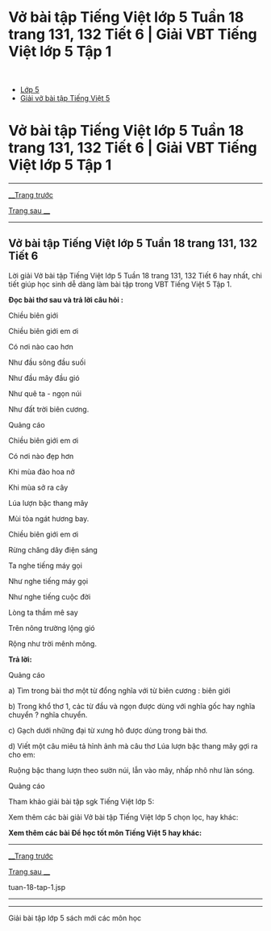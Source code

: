 # Vở bài tập Tiếng Việt lớp 5 Tuần 18 trang 131, 132 Tiết 6 | Giải VBT Tiếng Việt lớp 5 Tập 1

﻿

  * [Lớp 5](https://vietjack.com/series/lop-5.jsp)
  * [Giải vở bài tập Tiếng Việt 5](https://vietjack.com/giai-vo-bai-tap-tieng-viet-5/index.jsp)



# Vở bài tập Tiếng Việt lớp 5 Tuần 18 trang 131, 132 Tiết 6 | Giải VBT Tiếng Việt lớp 5 Tập 1

* * *

[__Trang trước](https://vietjack.com/giai-vo-bai-tap-tieng-viet-5/tuan-18-tap-1.jsp)

[Trang sau __](https://vietjack.com/giai-vo-bai-tap-tieng-viet-5/tuan-18-tap-1.jsp)

* * *

## Vở bài tập Tiếng Việt lớp 5 Tuần 18 trang 131, 132 Tiết 6

Lời giải Vở bài tập Tiếng Việt lớp 5 Tuần 18 trang 131, 132 Tiết 6 hay nhất, chi tiết giúp học sinh dễ dàng làm bài tập trong VBT Tiếng Việt 5 Tập 1.

**Đọc bài thơ sau và trả lời câu hỏi :**

Chiều biên giới

Chiều biên giới em ơi

Có nơi nào cao hơn

Như đầu sông đầu suối

Như đầu mây đầu gió

Như quê ta - ngọn núi

Như đất trời biên cương.

Quảng cáo

Chiều biên giới em ơi

Có nơi nào đẹp hơn

Khi mùa đào hoa nở

Khi mùa sở ra cây

Lúa lượn bậc thang mây

Mùi tỏa ngát hương bay.

Chiều biên giới em ơi

Rừng chăng dây điện sáng

Ta nghe tiếng máy gọi

Như nghe tiếng máy gọi

Như nghe tiếng cuộc đời

Lòng ta thầm mê say

Trên nông trường lộng gió

Rộng như trời mênh mông.

**Trả lời:**

Quảng cáo

a) Tìm trong bài thơ một từ đổng nghĩa với từ biên cương : biên giới 

b) Trong khổ thơ 1, cảc từ đầu và ngọn được dùng với nghĩa gốc hay nghĩa chuyển ? nghĩa chuyển. 

c) Gạch dưới những đại từ xưng hô được dùng trong bài thơ. 

d) Viết một câu miêu tả hỉnh ảnh mà câu thơ Lúa lượn bậc thang mây gợi ra cho em: 

Ruộng bậc thang lượn theo sườn núi, lẫn vào mây, nhấp nhô như làn sóng. 

Quảng cáo

Tham khảo giải bài tập sgk Tiếng Việt lớp 5:

Xem thêm các bài giải Vở bài tập Tiếng Việt lớp 5 chọn lọc, hay khác:

**Xem thêm các bài Để học tốt môn Tiếng Việt 5 hay khác:**

* * *

[__Trang trước](https://vietjack.com/giai-vo-bai-tap-tieng-viet-5/tuan-18-tap-1.jsp)

[Trang sau __](https://vietjack.com/giai-vo-bai-tap-tieng-viet-5/tuan-18-tap-1.jsp)

tuan-18-tap-1.jsp

* * *

* * *

Giải bài tập lớp 5 sách mới các môn học
